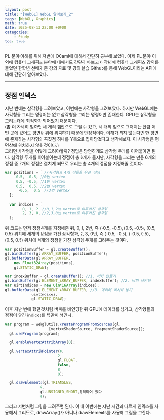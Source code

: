 ```yaml
---
layout: post
title: "[WebGL] WebGL 알아보기_2"
tags: [WebGL, Graphics]
math: true
date: 2025-08-13 22:00 +0900
categories:
    - Study
toc: true
---
```

PL 분야 이해를 위해 저번에 OCaml에 대해서 간단히 공부해 보았다. 이제 PL 분야 이외에 컴퓨터 그래픽스 분야에 대해서도 간단히 파보고자 작년에 컴퓨터 그래픽스 강의를 들었던 한학년 선배가 준 강의 자료 및 강의 실습 Github를 통해 WebGL이라는 API에 대해 간단히 알아보았다.
* * *
## 정점 인덱스
지난 번에는 삼각형을 그려보았고, 이번에는 사각형을 그려보았다. 하지만 WebGL에는 사각형을 그리는 명령어는 없고 삼각형을 그리는 명령어만 존재한다. GPU는 삼각형을 그리는데에 최적화가 되어있기 때문이다.   
(좀 더 자세히 말하면 세 개의 점만으로 그릴 수 있고, 세 개의 점으로 그려지는 만큼 어떤 곳에 있어도 평면상 위에 위치하기 때문에 안정적이다. 이해가 되지 않는다면 한 평면에 존재하는 사각형의 꼭짓점 하나를 Y축으로 잡아당겼다고 생각해보자. 이 사각형은 평면상에 위치하지 않을 것이다.)   
그러면 사각형을 어떻게 그려야할까? 정답은 당연하게도 삼각형 두개를 이어붙이면 된다. 삼각형 두개를 이어붙이는데 정점이 총 6개가 들지만, 사각형을 그리는 만큼 6개의 정점 중 2개의 정점은 겹치게 되므로 우리는 총 4개의 정점을 지정해줄 것이다.   
```javascript
var positions = [ //사각형의 4개 점들을 우선 정의
    -0.5, -0.5, //0번 vertex
     0.5, -0.5, //1번 vertex
     0.5,  0.5, //2번 vertex
	  -0.5,  0.5, //3번 vertex
  ];
  
  var indices = [
	    0, 1, 2, //0,1,2번 vertex로 이루어진 삼각형
	    2, 3, 0, //2,3,0번 vertex로 이루어진 삼각형
  ];
```
위 코드는 먼저 정점 4개를 지정해준 뒤, 0, 1, 2번, 즉 (-0.5, -0.5), (0.5, -0.5), (0.5, 0.5) 위치에 세개의 정점을 가진 삼각형과, 2, 3, 0번, 즉 (-0.5, -0.5), (-0.5, 0.5), (0.5, 0.5) 위치에 세개의 정점을 가진 삼각형 두개를 그려주는 것이다.   
```javascript
var positionBuffer = gl.createBuffer(); 
gl.bindBuffer(gl.ARRAY_BUFFER, positionBuffer); 
gl.bufferData(gl.ARRAY_BUFFER, 
	new Float32Array(positions), 
	gl.STATIC_DRAW); 

var indexBuffer = gl.createBuffer(); //1. 버퍼 만들기
gl.bindBuffer(gl.ELEMENT_ARRAY_BUFFER, indexBuffer); //2. 버퍼 바인딩
var uintIndices = new Uint16Array(indices); 
gl.bufferData(gl.ELEMENT_ARRAY_BUFFER, //3. 데이터 복사해 넣기
            uintIndices, 
			gl.STATIC_DRAW);
```
이후 지난 번에 했던 것처럼 버퍼를 바인딩한 뒤 GPU에 데이터를 넘기고, 삼각형들의 정점이 담긴 indices를 똑같이 넘긴다.
```javascript
var program = webglUtils.createProgramFromSources(gl,
					[vertexShaderSource, fragmentShaderSource]);
  gl.useProgram(program); 
  
  gl.enableVertexAttribArray(0); 

  gl.vertexAttribPointer(0,
						2,
						gl.FLOAT,
						false,
						8,
						0);

  gl.drawElements(gl.TRIANGLES,
				6, 
				gl.UNSIGNED_SHORT,정의되어 있다
				0); 
```
그리고 저번처럼 그림을 그려주면 된다. 이 때 이번에는 지난 시간과 다르게 인덱스를 사용해서 그리므로, drawArray()가 아니나 drawElements를 사용해 그림을 그린다.